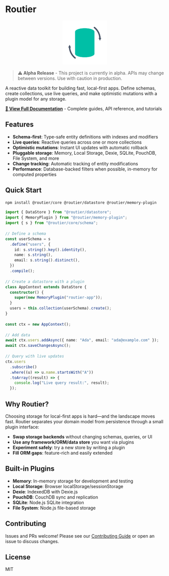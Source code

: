 # Routier

<p align="center">
  <img src="docs/assets/routier.svg" alt="Routier" width="140" height="140" />
</p>

> **⚠️ Alpha Release** - This project is currently in alpha. APIs may change between versions. Use with caution in production.

A reactive data toolkit for building fast, local-first apps. Define schemas, create collections, use live queries, and make optimistic mutations with a plugin model for any storage.

**[📖 View Full Documentation](https://agrejus.github.io/routier/)** - Complete guides, API reference, and tutorials

## Features

- **Schema-first**: Type-safe entity definitions with indexes and modifiers
- **Live queries**: Reactive queries across one or more collections
- **Optimistic mutations**: Instant UI updates with automatic rollback
- **Pluggable storage**: Memory, Local Storage, Dexie, SQLite, PouchDB, File System, and more
- **Change tracking**: Automatic tracking of entity modifications
- **Performance**: Database-backed filters when possible, in-memory for computed properties

## Quick Start

```bash
npm install @routier/core @routier/datastore @routier/memory-plugin
```

```ts
import { DataStore } from "@routier/datastore";
import { MemoryPlugin } from "@routier/memory-plugin";
import { s } from "@routier/core/schema";

// Define a schema
const userSchema = s
  .define("users", {
    id: s.string().key().identity(),
    name: s.string(),
    email: s.string().distinct(),
  })
  .compile();

// Create a datastore with a plugin
class AppContext extends DataStore {
  constructor() {
    super(new MemoryPlugin("routier-app"));
  }
  users = this.collection(userSchema).create();
}

const ctx = new AppContext();

// Add data
await ctx.users.addAsync({ name: "Ada", email: "ada@example.com" });
await ctx.saveChangesAsync();

// Query with live updates
ctx.users
  .subscribe()
  .where((u) => u.name.startsWith("A"))
  .toArray((result) => {
    console.log("Live query result:", result);
  });
```

## Why Routier?

Choosing storage for local-first apps is hard—and the landscape moves fast. Routier separates your domain model from persistence through a small plugin interface:

- **Swap storage backends** without changing schemas, queries, or UI
- **Use any framework/ORM/data store** you want via plugins
- **Experiment safely**: try a new store by writing a plugin
- **Fill ORM gaps**: feature-rich and easily extended

## Built-in Plugins

- **Memory**: In-memory storage for development and testing
- **Local Storage**: Browser localStorage/sessionStorage
- **Dexie**: IndexedDB with Dexie.js
- **PouchDB**: CouchDB sync and replication
- **SQLite**: Node.js SQLite integration
- **File System**: Node.js file-based storage

## Contributing

Issues and PRs welcome! Please see our [Contributing Guide](docs/CONTRIBUTING.md) or open an issue to discuss changes.

## License

MIT
